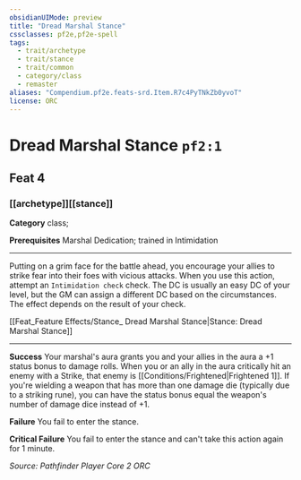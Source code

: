 ```yaml
---
obsidianUIMode: preview
title: "Dread Marshal Stance"
cssclasses: pf2e,pf2e-spell
tags:
  - trait/archetype
  - trait/stance
  - trait/common
  - category/class
  - remaster
aliases: "Compendium.pf2e.feats-srd.Item.R7c4PyTNkZb0yvoT"
license: ORC
---
```

# Dread Marshal Stance `pf2:1`
## Feat 4
### [[archetype]][[stance]]

**Category** class; 



**Prerequisites** Marshal Dedication; trained in Intimidation
* * *
Putting on a grim face for the battle ahead, you encourage your allies to strike fear into their foes with vicious attacks. When you use this action, attempt an `Intimidation check` check. The DC is usually an easy DC of your level, but the GM can assign a different DC based on the circumstances. The effect depends on the result of your check.

[[Feat_Feature Effects/Stance_ Dread Marshal Stance|Stance: Dread Marshal Stance]]

* * *

**Success** Your marshal's aura grants you and your allies in the aura a +1 status bonus to damage rolls. When you or an ally in the aura critically hit an enemy with a Strike, that enemy is [[Conditions/Frightened|Frightened 1]]. If you're wielding a weapon that has more than one damage die (typically due to a striking rune), you can have the status bonus equal the weapon's number of damage dice instead of +1.

**Failure** You fail to enter the stance.

**Critical Failure** You fail to enter the stance and can't take this action again for 1 minute.

*Source: Pathfinder Player Core 2*
*ORC*